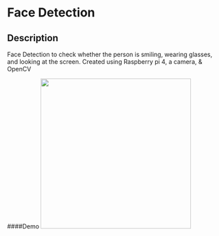 # Face Detection

## Description
Face Detection to check whether the person is smiling, wearing glasses, and looking at the screen. Created using Raspberry pi 4, a camera, & OpenCV

####Demo
<a href="https://youtu.be/0y9EjauxrKo
" target="_blank"><img src="https://i9.ytimg.com/vi/0y9EjauxrKo/mqdefault.jpg?v=6319cc6b&sqp=CNyY55gG&rs=AOn4CLAEx3fsL99ICeRWfJTWphIDnUJUNw" 
 width="350"  /></a>
